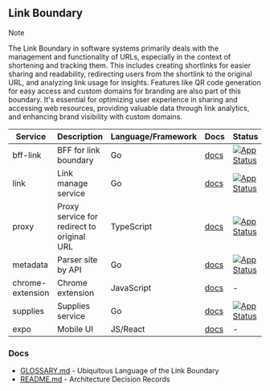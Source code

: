 ## Link Boundary

> [!NOTE]
> The Link Boundary in software systems primarily deals with the management and functionality of URLs, 
> especially in the context of shortening and tracking them. This includes creating shortlinks for easier sharing and 
> readability, redirecting users from the shortlink to the original URL, and analyzing link usage for insights. 
> Features like QR code generation for easy access and custom domains for branding are also part of this boundary. 
> It's essential for optimizing user experience in sharing and accessing web resources, providing valuable data through 
> link analytics, and enhancing brand visibility with custom domains.

| Service          | Description                                | Language/Framework | Docs                                         | Status                                                                                                                                                    |
|------------------|--------------------------------------------|--------------------|----------------------------------------------|-----------------------------------------------------------------------------------------------------------------------------------------------------------|
| bff-link         | BFF for link boundary                      | Go                 | [docs](./boundaries/link/bff/README.md) | [![App Status](https://argo.shortlink.best/api/badge?name=shortlink-bff-link&revision=true)](https://argo.shortlink.best/applications/shortlink-bff-link) |
| link             | Link manage service                        | Go                 | [docs](./link/README.md)                     | [![App Status](https://argo.shortlink.best/api/badge?name=shortlink-link&revision=true)](https://argo.shortlink.best/applications/shortlink-link)         |                                                                    
| proxy            | Proxy service for redirect to original URL | TypeScript         | [docs](./proxy/README.md)                    | [![App Status](https://argo.shortlink.best/api/badge?name=shortlink-proxy&revision=true)](https://argo.shortlink.best/applications/shortlink-proxy)       |                                                                   
| metadata         | Parser site by API                         | Go                 | [docs](./metadata/README.md)                 | [![App Status](https://argo.shortlink.best/api/badge?name=shortlink-metadata&revision=true)](https://argo.shortlink.best/applications/shortlink-metadata) |                                                                
| chrome-extension | Chrome extension                           | JavaScript         | [docs](./chrome-extension/README.md)         | -                                                                                                                                                         |
| supplies         | Supplies service                           | Go                 | [docs](./supplies/README.md)                 | [![App Status](https://argo.shortlink.best/api/badge?name=shortlink-supplies&revision=true)](https://argo.shortlink.best/applications/shortlink-supplies) |
| expo             | Mobile UI                                  | JS/React           | [docs](./expo/README.md)                     | -                                                                                                                                                         |

### Docs

- [GLOSSARY.md](./GLOSSARY.md) - Ubiquitous Language of the Link Boundary
- [README.md](./docs/ADR/README.md) - Architecture Decision Records
